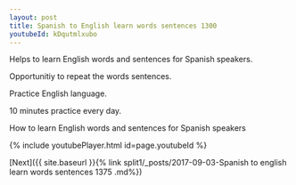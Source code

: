 ```yaml
---
layout: post
title: Spanish to English learn words sentences 1300 
youtubeId: kDqutmlxubo
---
```

 
 
Helps to learn English words and sentences for Spanish speakers.

Opportunitiy to repeat the words sentences. 

Practice English language. 
 
10 minutes practice every day. 
 
How to learn English words and sentences for Spanish speakers 
 
{% include youtubePlayer.html id=page.youtubeId %}
 
 
[Next]({{ site.baseurl }}{% link  split1/_posts/2017-09-03-Spanish to english learn words sentences 1375 .md%})
 
